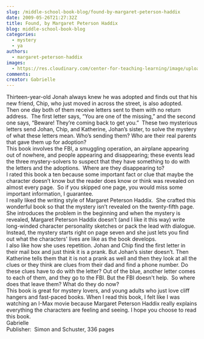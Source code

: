 ```yaml
---
slug: /middle-school-book-blog/found-by-margaret-peterson-haddix
date: 2009-05-26T21:27:32Z
title: Found, by Margaret Peterson Haddix
blog: middle-school-book-blog
categories:
  - mystery
  - ya
authors:
  - margaret-peterson-haddix
images:
  - https://res.cloudinary.com/center-for-teaching-learning/image/upload/v1637540811/found.jpg.jpg
comments:
creator: Gabrielle
---
```


 Thirteen-year-old Jonah always knew he was adopted and finds out that his new friend, Chip, who just moved in across the street, is also adopted.  Then one day both of them receive letters sent to them with no return address.  The first letter says, “You are one of the missing,” and the second one says, “Beware! They’re coming back to get you.”  These two mysterious letters send Johan, Chip, and Katherine, Johan’s sister, to solve the mystery of what these letters mean. Who’s sending them? Who are their real parents that gave them up for adoption?<br />This book involves the FBI, a smuggling operation, an airplane appearing out of nowhere, and people appearing and disappearing; these events lead the three mystery-solvers to suspect that they have something to do with the letters and the adoptions.  Where are they disappearing to?<br />I rated this book a ten because some important fact or clue that maybe the character doesn’t know but the reader does know or think was revealed on almost every page.  So if you skipped one page, you would miss some important information, I guarantee.<br />I really liked the writing style of Margaret Peterson Haddix.   She crafted this wonderful book so that the mystery isn’t revealed on the twenty-fifth page.   She introduces the problem in the beginning and when the mystery is revealed, Margaret Peterson Haddix doesn’t (and I like it this way) write long-winded character personality sketches or pack the lead with dialogue.  Instead, the mystery starts right on page seven and she just lets you find out what the characters' lives are like as the book develops.<br />I also like how she uses repetition.  Johan and Chip find the first letter in their mail box and just think it is a prank. But Johan’s sister doesn’t. Then Katherine tells them that it is not a prank as well and then they look at all the clues or they think are clues from their dad and find a phone number.  Do these clues have to do with the letter? Out of the blue, another letter comes to each of them, and they go to the FBI. But the FBI doesn't help.    So where does that leave them?  What do they do now?<br />This book is great for mystery lovers,  and young adults who just love cliff hangers and fast-paced books. When I read this book, I  felt like I was watching an I-Max movie because Margaret Peterson Haddix really explains everything the characters are feeling and seeing.  I hope you choose to read this book.<br />Gabrielle<br />Publisher:  Simon and Schuster, 336 pages<br />
